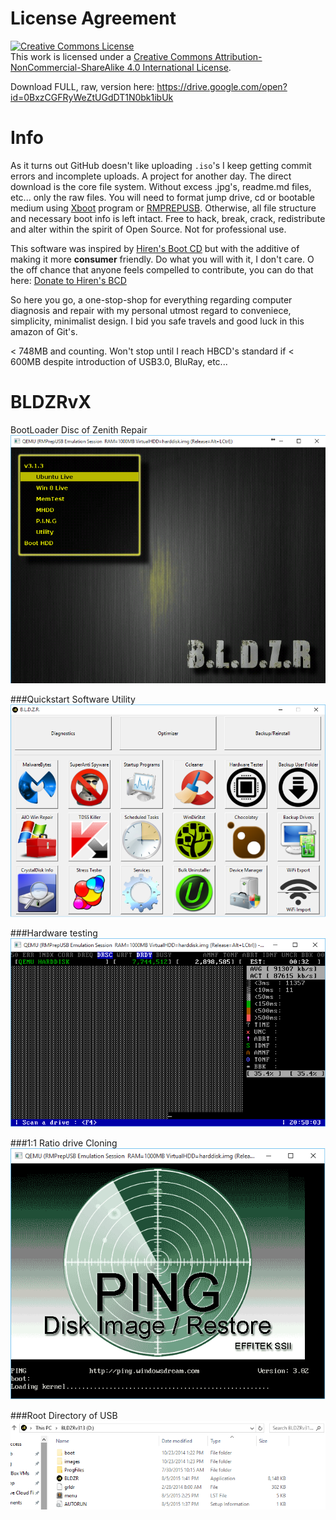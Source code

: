 # License Agreement

<a rel="license" href="http://creativecommons.org/licenses/by-nc-sa/4.0/"><img alt="Creative Commons License" style="border-width:0" src="https://i.creativecommons.org/l/by-nc-sa/4.0/88x31.png" /></a><br />This work is licensed under a <a rel="license" href="http://creativecommons.org/licenses/by-nc-sa/4.0/">Creative Commons Attribution-NonCommercial-ShareAlike 4.0 International License</a>.

Download FULL, raw, version here: https://drive.google.com/open?id=0BxzCGFRyWeZtUGdDT1N0bk1ibUk

# Info

As it turns out GitHub doesn't like uploading `.iso`'s I keep getting commit errors and incomplete uploads. A project for another day. The direct download is the core file system. Without excess .jpg's, readme.md files, etc... only the raw files. You will need to format jump drive, cd or bootable medium using <a href="http://www.pendrivelinux.com/xboot-multiboot-iso-usb-creator/">Xboot</a> program or <a href="http://www.rmprepusb.com/documents/release-2-0">RMPREPUSB</a>. Otherwise, all file structure and necessary boot info is left intact. Free to hack, break, crack, redistribute and alter within the spirit of Open Source. Not for professional use.

This software was inspired by <a href="http://www.hirensbootcd.org/">Hiren's Boot CD</a> but with the additive of making it more <b>consumer</b> friendly. Do what you will with it, I don't care. O the off chance that anyone feels compelled to contribute, you can do that here: <a href="http://www.hiren.info/contact-us/">Donate to Hiren's BCD</a>

So here you go, a one-stop-shop for everything regarding computer diagnosis and repair with my personal utmost regard to conveniece, simplicity, minimalist design. I bid you safe travels and good luck in this amazon of Git's.

< 748MB and counting. Won't stop until I reach HBCD's standard if < 600MB despite introduction of USB3.0, BluRay, etc...

# BLDZRvX
BootLoader Disc of Zenith Repair
<img src="https://raw.githubusercontent.com/BiTinerary/BLDZRvZ/master/GitHub%20Images/BLDZR.png" />

###Quickstart Software Utility
<img src="https://raw.githubusercontent.com/BiTinerary/BLDZRvZ/master/GitHub%20Images/BldzrProg.png" />

###Hardware testing
<img src="https://raw.githubusercontent.com/BiTinerary/BLDZRvZ/master/GitHub%20Images/mhddbldzr.png" />

###1:1 Ratio drive Cloning
<img src="https://raw.githubusercontent.com/BiTinerary/BLDZRvZ/master/GitHub%20Images/pingbldzr.png" />

###Root Directory of USB
<img src="https://raw.githubusercontent.com/BiTinerary/BLDZRvZ/master/GitHub%20Images/root%20directory.PNG" />

